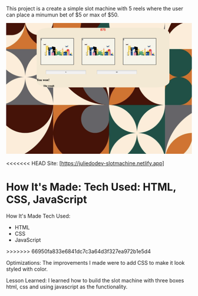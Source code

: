 This project is a create a simple slot machine with 5 reels where the user can place a minumun bet of $5 or max of $50.

<img src="slotmachine.png">

<<<<<<< HEAD
Site: [https://juliedodev-slotmachine.netlify.app]

How It's Made:
Tech Used: HTML, CSS, JavaScript
=======
How It's Made Tech Used:
<ul>
  <li>HTML</li>
  <li>CSS</li>
  <li>JavaScript</li>
  </ul>
>>>>>>> 66950fa833e6841dc7c3a64d3f327ea972b1e5d4

Optimizations:
The improvements I made were to add CSS to make it look styled with color.

Lesson Learned:
I learned how to build the slot machine with three boxes html, css and using javascript as the functionality.

